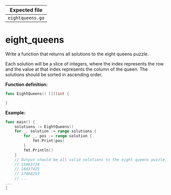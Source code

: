 | Expected file    |
| ---------------- |
| `eightqueens.go` |

# eight_queens

Write a function that returns all solutions to the eight queens puzzle.

Each solution will be a slice of integers, where the index represents the row and the value at that index represents the column of the queen. The solutions should be sorted in ascending order.

**Function definition:**

```go
func EightQueens() [][]int {

}
```

**Example:**

```go
func main() {
    solutions := EightQueens()
    for _, solution := range solutions {
        for _, pos := range solution {
            fmt.Print(pos)
        }
        fmt.Println()
    }
    // Output should be all valid solutions to the eight queens puzzle, each on a new line
    // 15863724
    // 16837425
    // 17468253
    // ...
...
}
```
